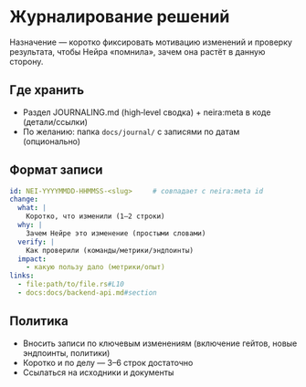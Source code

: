 # Журналирование решений

Назначение — коротко фиксировать мотивацию изменений и проверку результата, чтобы Нейра «помнила», зачем она растёт в данную сторону.

## Где хранить
- Раздел JOURNALING.md (high‑level сводка) + neira:meta в коде (детали/ссылки)
- По желанию: папка `docs/journal/` с записями по датам (опционально)

## Формат записи
```yaml
id: NEI-YYYYMMDD-HHMMSS-<slug>     # совпадает с neira:meta id
change:
  what: |
    Коротко, что изменили (1–2 строки)
  why: |
    Зачем Нейре это изменение (простыми словами)
  verify: |
    Как проверили (команды/метрики/эндпоинты)
  impact:
    - какую пользу дало (метрики/опыт)
links:
  - file:path/to/file.rs#L10
  - docs:docs/backend-api.md#section
```

## Политика
- Вносить записи по ключевым изменениям (включение гейтов, новые эндпоинты, политики)
- Коротко и по делу — 3–6 строк достаточно
- Ссылаться на исходники и документы

